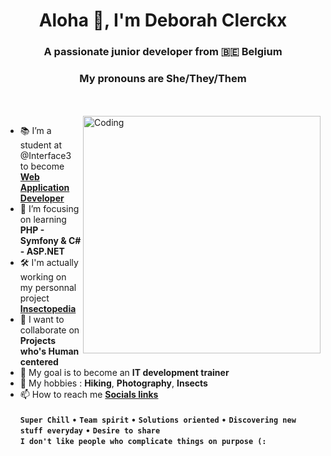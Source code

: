 <h1 align="center">Aloha 👋, I'm Deborah Clerckx</h1>
<h3 align="center">A passionate junior developer from 🇧🇪 Belgium</h3>
<h3 align="center">My pronouns are She/They/Them</h3><br><br>

<img align="right" alt="Coding" width="380" src="https://finbuzzactu.files.wordpress.com/2016/12/thumbnail-4.gif">

- 📚 I’m a student at @Interface3 to become <br>**<a href="https://interface3.be/fr/se-former-pour-l-emploi/it-training-formations-en-informatique/web-application-developer">Web Application Developer</a>**
- 🌱 I’m focusing on learning **PHP - Symfony & C# - ASP.NET**
- 🛠️ I'm actually working on my personnal project **<a href="https://github.com/belynnn/I3_WAD_PHP__project_insectopedia/tree/develop">Insectopedia</a>**
- 👯 I want to collaborate on **Projects who's Human centered**
- 🔭 My goal is to become an **IT development trainer**
- 💚 My hobbies : **Hiking**, **Photography**, **Insects**
- 📫 How to reach me **<a href="https://bento.me/belynn">Socials links</a>**
<br><br>
**`Super Chill`** • **`Team spirit`** • **`Solutions oriented`** • **`Discovering new stuff everyday`** • **`Desire to share`**<br>**`I don't like people who complicate things on purpose (:`**
